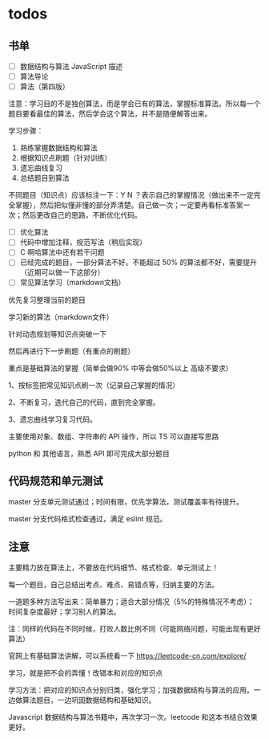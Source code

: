 # todos

## 书单

- [ ] 数据结构与算法 JavaScript 描述
- [ ] 算法导论
- [ ] 算法（第四版）

注意：学习目的不是独创算法，而是学会已有的算法，掌握标准算法。所以每一个题目要看最佳的算法，然后学会这个算法，并不是随便解答出来。

学习步骤：

1. 熟练掌握数据结构和算法
2. 根据知识点刷题（针对训练）
3. 遗忘曲线复习
4. 总结题目到算法

不同题目（知识点）应该标注一下：Y N ？表示自己的掌握情况（做出来不一定完全掌握），然后把似懂非懂的部分弄清楚。自己做一次；一定要再看标准答案一次；然后更改自己的思路，不断优化代码。

- [ ] 优化算法
- [ ] 代码中增加注释，规范写法（稍后实现）
- [ ] C 啊哈算法中还有若干问题
- [ ] 已经完成的题目，一部分算法不好。不能超过 50% 的算法都不好，需要提升（近期可以做一下这部分）
- [ ] 常见算法学习（markdown文档）

优先复习整理当前的题目

学习新的算法（markdown文件）

针对动态规划等知识点突破一下

然后再进行下一步刷题（有重点的刷题）

重点是基础算法的掌握（简单会做90% 中等会做50%以上 高级不要求）

1、按标签把常见知识点刷一次（记录自己掌握的情况）

2、不断复习，迭代自己的代码，直到完全掌握。

3、遗忘曲线学习复习代码。

主要使用对象、数组、字符串的 API 操作，所以 TS 可以直接写思路

python 和 其他语言，熟悉 API 即可完成大部分题目

## 代码规范和单元测试

master 分支单元测试通过；时间有限，优先学算法，测试覆盖率有待提升。

master 分支代码格式检查通过，满足 eslint 规范。

## 注意

主要精力放在算法上，不要放在代码细节、格式检查、单元测试上！

每一个题目，自己总结出考点、难点、易错点等，归纳主要的方法。

一道题多种方法写出来：简单暴力；适合大部分情况（5%的特殊情况不考虑）；时间复杂度最好；学习别人的算法。

注：同样的代码在不同时候，打败人数比例不同（可能网络问题，可能出现有更好算法）

官网上有基础算法讲解，可以系统看一下 https://leetcode-cn.com/explore/

学习，就是把不会的弄懂！改错本和对应的知识点

学习方法：把对应的知识点分别归类，强化学习；加强数据结构与算法的应用。一边做算法题目，一边巩固数据结构和基础知识。

Javascript 数据结构与算法书籍中，再次学习一次。leetcode 和这本书结合效果更好。
